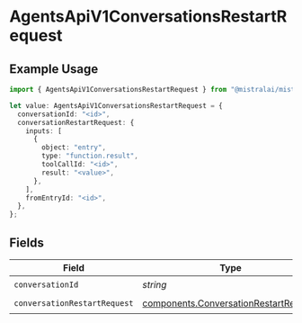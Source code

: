 # AgentsApiV1ConversationsRestartRequest

## Example Usage

```typescript
import { AgentsApiV1ConversationsRestartRequest } from "@mistralai/mistralai/models/operations";

let value: AgentsApiV1ConversationsRestartRequest = {
  conversationId: "<id>",
  conversationRestartRequest: {
    inputs: [
      {
        object: "entry",
        type: "function.result",
        toolCallId: "<id>",
        result: "<value>",
      },
    ],
    fromEntryId: "<id>",
  },
};
```

## Fields

| Field                                                                                          | Type                                                                                           | Required                                                                                       | Description                                                                                    |
| ---------------------------------------------------------------------------------------------- | ---------------------------------------------------------------------------------------------- | ---------------------------------------------------------------------------------------------- | ---------------------------------------------------------------------------------------------- |
| `conversationId`                                                                               | *string*                                                                                       | :heavy_check_mark:                                                                             | N/A                                                                                            |
| `conversationRestartRequest`                                                                   | [components.ConversationRestartRequest](../../models/components/conversationrestartrequest.md) | :heavy_check_mark:                                                                             | N/A                                                                                            |